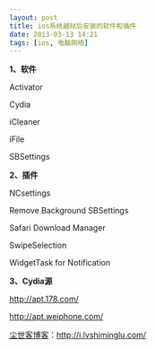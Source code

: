 ```yaml
---
layout: post
title: ios系统越狱后安装的软件和插件
date: 2013-03-13 14:21
tags: [ios, 电脑网络]
---
```

<strong>1、软件</strong>

Activator

Cydia

iCleaner

iFile

SBSettings

<strong>2、插件</strong>

NCsettings

Remove Background SBSettings

Safari Download Manager

SwipeSelection

WidgetTask for Notification

<strong>3、Cydia源</strong>

<a href="http://apt.178.com/" target="_blank">http://apt.178.com/</a>

<a href="http://apt.weiphone.com/" target="_blank">http://apt.weiphone.com/</a>

<a href="http://i.lvshiminglu.com/">尘世客博客</a>：<a href="http://i.lvshiminglu.com/">http://i.lvshiminglu.com/</a>

